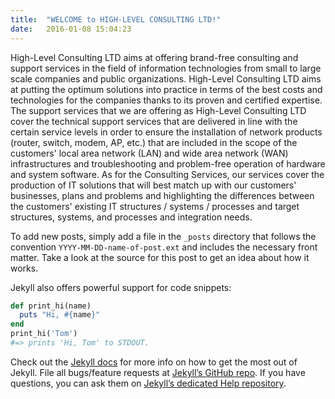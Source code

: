 ```yaml
---
title:  "WELCOME to HIGH-LEVEL CONSULTING LTD!"
date:   2016-01-08 15:04:23
---
```

High-Level Consulting LTD aims at offering brand-free consulting and support services in the field of information technologies from small to large scale companies and public organizations. High-Level Consulting LTD aims at putting the optimum solutions into practice in terms of the best costs and technologies for the companies thanks to its proven and certified expertise.
The support services that we are offering as High-Level Consulting LTD cover the technical support services that are delivered in line with the certain service levels in order to ensure the installation of network products (router, switch, modem, AP, etc.) that are included in the scope of the customers' local area network (LAN) and wide area network (WAN) infrastructures and troubleshooting and problem-free operation of hardware and system software. As for the Consulting Services, our services cover the production of IT solutions that will best match up with our customers' businesses, plans and problems and highlighting the differences between the customers' existing IT structures / systems / processes and target structures, systems, and processes and integration needs.


To add new posts, simply add a file in the `_posts` directory that follows the convention `YYYY-MM-DD-name-of-post.ext` and includes the necessary front matter. Take a look at the source for this post to get an idea about how it works.

Jekyll also offers powerful support for code snippets:

``` ruby
def print_hi(name)
  puts "Hi, #{name}"
end
print_hi('Tom')
#=> prints 'Hi, Tom' to STDOUT.
```

Check out the [Jekyll docs][jekyll] for more info on how to get the most out of Jekyll. File all bugs/feature requests at [Jekyll’s GitHub repo][jekyll-gh]. If you have questions, you can ask them on [Jekyll’s dedicated Help repository][jekyll-help].

[jekyll]:      http://jekyllrb.com
[jekyll-gh]:   https://github.com/jekyll/jekyll
[jekyll-help]: https://github.com/jekyll/jekyll-help
